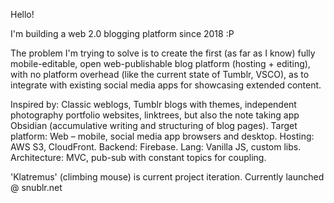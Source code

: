 Hello!

I'm building a web 2.0 blogging platform since 2018 :P 

The problem I'm trying to solve is to create the first (as far as I know) fully mobile-editable, open web-publishable blog platform (hosting + editing), with no platform overhead (like the current state of Tumblr, VSCO), as to integrate with existing social media apps for showcasing extended content. 

Inspired by: Classic weblogs, Tumblr blogs with themes, independent photography portfolio websites, linktrees, but also the note taking app Obsidian (accumulative writing and structuring of blog pages). 
Target platform: Web – mobile, social media app browsers and desktop. 
Hosting: AWS S3, CloudFront. 
Backend: Firebase. 
Lang: Vanilla JS, custom libs.
Architecture: MVC, pub-sub with constant topics for coupling. 

'Klatremus' (climbing mouse) is current project iteration.
Currently launched @ snublr.net
